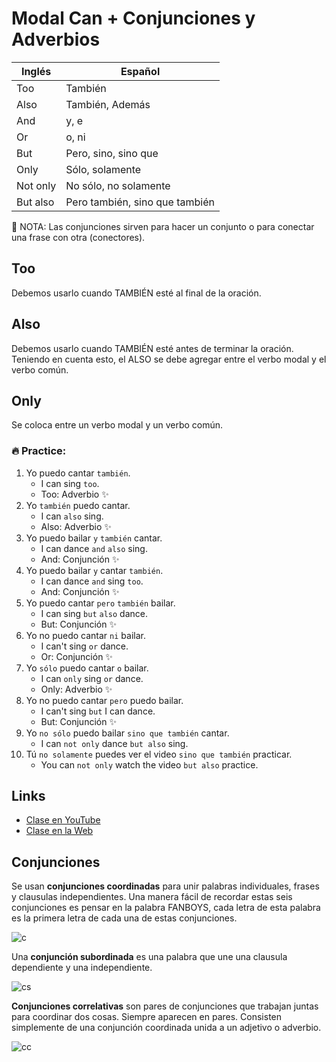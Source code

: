 # Modal Can + Conjunciones y Adverbios 

| Inglés      | Español                                 |
|-------------|-----------------------------------------|
| Too         | También                                 |
| Also        | También, Además                         |
| And         | y, e                                    |
| Or          | o, ni                                   |
| But         | Pero, sino, sino que                    |
| Only        | Sólo, solamente                         |
| Not only    | No sólo, no solamente                   |
| But also    | Pero también, sino que también          |


📌 NOTA: Las conjunciones sirven para hacer un conjunto o para conectar una frase con otra (conectores). 

## Too
Debemos usarlo cuando TAMBIÉN esté al final de la oración. 

## Also
Debemos usarlo cuando TAMBIÉN esté antes de terminar la oración. Teniendo en cuenta esto, el ALSO se debe agregar entre el verbo modal y el verbo común.

## Only
Se coloca entre un verbo modal y un verbo común. 

### 🔥 Practice:
1. Yo puedo cantar `también`.
	- I can sing `too`. 
	- Too: Adverbio ✨
2. Yo `también` puedo cantar.
	- I can `also` sing.  
	- Also: Adverbio ✨
3. Yo puedo bailar `y` `también` cantar. 
	- I can dance `and` `also` sing.
	- And: Conjunción ✨
4. Yo puedo bailar `y` cantar `también`.
	- I can dance `and` sing `too`. 
	- And: Conjunción ✨
5. Yo puedo cantar `pero` `también` bailar.
	- I can sing `but` `also` dance.
	- But: Conjunción ✨
6. Yo no puedo cantar `ni` bailar.
	- I can't sing `or` dance.
	- Or: Conjunción ✨
7. Yo `sólo` puedo cantar `o` bailar.
	- I can `only` sing `or` dance.
	- Only: Adverbio ✨
8. Yo no puedo cantar `pero` puedo bailar.
	- I can't sing `but` I can dance.
	- But: Conjunción ✨
9. Yo `no sólo` puedo bailar `sino que también` cantar.
	- I can `not only` dance `but also` sing.
10. Tú `no solamente` puedes ver el video `sino que también` practicar.
	- You can `not only` watch the video `but also` practice.

## Links

- [Clase en YouTube](https://www.youtube.com/watch?v=_HG81k0FUfo&list=PLgrNDDl9MxYmUmf19zPiljdg8FKIRmP78&index=30)  
- [Clase en la Web](https://www.pacho8a.com/ingl%C3%A9s/curso-ingl%C3%A9s-nivel-b%C3%A1sico/lecci%C3%B3n-26/)

## Conjunciones

Se usan **conjunciones coordinadas** para unir palabras individuales, frases y clausulas independientes. Una manera fácil de recordar estas seis conjunciones es pensar en la palabra FANBOYS, cada letra de esta palabra es la primera letra de cada una de estas conjunciones.   

![c](https://i.postimg.cc/Sx75s6NC/conjuntions01.jpg)

Una **conjunción subordinada** es una palabra que une una clausula dependiente y una independiente.   

![cs](https://i.postimg.cc/zXh4mmsd/conjuntions02.jpg)

**Conjunciones correlativas** son pares de conjunciones que trabajan juntas para coordinar dos cosas. Siempre aparecen en pares. Consisten simplemente de una conjunción coordinada unida a un adjetivo o adverbio.  

![cc](https://i.postimg.cc/Mp8NqPxz/conjuntions03.jpg)